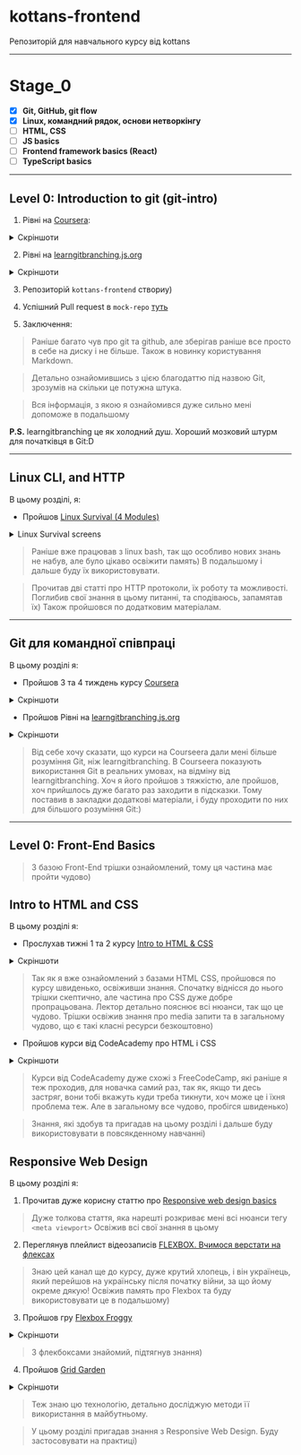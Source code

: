 # kottans-frontend
Репозиторій для навчального курсу від kottans

___
# Stage_0

 - [x] **Git, GitHub, git flow**
 - [x] **Linux, командний рядок, основи нетворкінгу**
 - [ ] **HTML, CSS**
 - [ ] **JS basics**
 - [ ] **Frontend framework basics (React)**
 - [ ] **TypeScript basics**

___


## **Level 0:** Introduction to git (git-intro)


1. Рівні на [Coursera](https://www.coursera.org/learn/introduction-git-github): 

<details>
<summary>Скріншоти</summary>

![Week 1](./img/git_w1.png)

![Week 2](./img/git_w2.png)

</details>


2. Рівні на [learngitbranching.js.org](http://learngitbranching.js.org)


<details>
<summary>Скріншоти</summary>

![Основи: Introduction Sequence](./img/learn_git_branch_1.png)

![Віддалені репозиторії: Push & Pull -- віддалені репозиторії в Git!](./img/learn_git_branch_2.png)

</details>

3. Репозиторій `kottans-frontend` створиу)

4. Успішний Pull request в `mock-repo` [туть](https://github.com/kottans/mock-repo/pull/761)

5. Заключення:
>Раніше багато чув про git та github, але зберігав раніше все просто в себе на диску і не більше. Також в новинку користування Markdown.

>Детально ознайомившись з цією благодаттю під назвою Git, зрозумів на скільки це потужна штука.

>Вся інформація, з якою я ознайомився дуже сильно мені допоможе в подальшому

**P.S.** learngitbranching це як холодний душ. Хороший мозковий штурм для початківця в Git:D

___

## Linux CLI, and HTTP

 В цьому розділі, я: 
 - Пройшов [Linux Survival (4 Modules)](https://linuxsurvival.com/linux-tutorial-introduction/)


<details>
<summary>Linux Survival screens</summary>

![cli_1](./task_linux_cli/cli_1.png)
![cli_2](./task_linux_cli/cli_2.png)
![cli_3](./task_linux_cli/cli_3.png)
![cli_4](./task_linux_cli/cli_4.png)

</details>



>Раніше вже працював з linux bash, так що особливо нових знань не набув, але було цікаво освіжити память) В подальшому і дальше буду їх використовувати.

>Прочитав дві статті про HTTP протоколи, їх роботу та можливості. Поглибив свої знання в цьому питанні, та сподіваюсь, запамятав їх)
Також пройшовся по додатковим матеріалам.

___

## Git для командної співпраці

В цьому розділі я:

 - Пройшов 3 та 4 тиждень курсу [Coursera](https://www.coursera.org/learn/introduction-git-github)
 
<details>
<summary>Скріншоти</summary>

![courseera_task1](./task_git_collaboration/courseera_w3.png)
![courseera_task2](./task_git_collaboration/courseera_w4.png)

</details>

- Пройшов Рівні на [learngitbranching.js.org](http://learngitbranching.js.org)

<details>
<summary>Скріншоти</summary>

![git_col1](./task_git_collaboration/learngit_1.png)
![git_col2](./task_git_collaboration/learngit_2.png)
</details>

> Від себе хочу сказати, що курси на Courseera дали мені більше розуміння Git, ніж learngitbranching. В Courseera показують використання Git в реальних умовах, на відміну від learngitbranching. Хоч я його пройшов з тяжкістю, але пройшов, хоч прийшлось дуже багато раз заходити в підсказки. Тому поставив в закладки додаткові матеріали, і буду проходити по них для більшого розуміння Git:)

___


## **Level 0:** Front-End Basics

> З базою Front-End трішки ознайомлений, тому ця частина має пройти чудово)

## Intro to HTML and CSS

В цьому розділі я:
- Прослухав тижні 1 та 2 курсу [Intro to HTML & CSS](https://www.coursera.org/learn/html-css-javascript-for-web-developers)

<details>
<summary>Скріншоти</summary>

![courseera_w1](./task_html_css_intro/courseera_w1.png)
![courseera_w2](./task_html_css_intro/courseera_w2.png)

</details>

> Так як я вже ознайомлений з базами HTML CSS, пройшовся по курсу швиденько, освіживши знання. Спочатку віднісся до нього трішки скептично, але частина про CSS дуже добре пропрацьована. Лектор детально пояснює всі нюанси, так що це чудово. Трішки освіжив знання про media запити та в загальному чудово, що є такі класні ресурси безкоштовно)

- Пройшов курси від CodeAcademy про HTML і CSS
<details>
<summary>Скріншоти</summary>

![codeacademy](./task_html_css_intro/codeacademy.png)

</details>

> Курси від CodeAcademy дуже схожі з FreeCodeCamp, які раніше я теж проходив, для новачка самий раз, так як, якщо ти десь застряг, вони тобі вкажуть куди треба тикнути, хоч може це і їхня проблема теж. Але в загальному все чудово, пробігся швиденько)

>Знання, які здобув та пригадав на цьому розділі і дальше буду використовувати в повсякденному навчанні)

## Responsive Web Design

В цьому розділі я:

1. Прочитав дуже корисну статтю про [Responsive web design basics](https://web.dev/i18n/en/responsive-web-design-basics/) 
>Дуже толкова стаття, яка нарешті розкриває мені всі нюанси тегу `<meta viewport>` Освіжив всі свої знання в цьому

2. Переглянув плейлист відеозаписів [FLEXBOX. Вчимося верстати на флексах](https://www.youtube.com/playlist?list=PLM6XATa8CAG5mPV60dMmjMRrHVW4LmV2x) 
>Знаю цей канал ще до курсу, дуже крутий хлопець, і він українець, який перейшов на українську після початку війни, за що йому окреме дякую! Освіжив память про Flexbox та буду використовувати це в подальшому)

3. Пройшов гру [Flexbox Froggy](http://flexboxfroggy.com/)
<details>
<summary>Скріншоти</summary>

![courseera_w2](./task_responsive_web_design/flexbox_froggy.png)

</details>

>З флекбоксами знайомий, підтягнув знання)

4. Пройшов [Grid Garden](http://cssgridgarden.com/)

<details>
<summary>Скріншоти</summary>

![courseera_w2](./task_responsive_web_design/grid_garden.png)

</details>

>Теж знаю цю технологію, детально досліджую методи її використання в майбутньому.

>У цьому розділі пригадав знання з Responsive Web Design. Буду застосовувати на практиці)